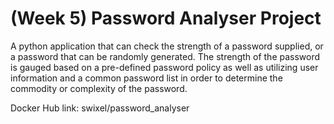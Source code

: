 # (Week 5) Password Analyser Project

A python application that can check the strength of a password supplied, or a password that can be randomly generated. The strength of the password is gauged based on a pre-defined password policy as well as utilizing user information and a common password list in order to determine the commodity or complexity of the password.

Docker Hub link: swixel/password_analyser
